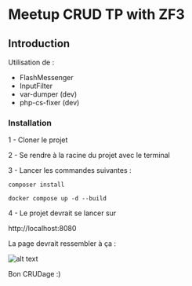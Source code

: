 # Meetup CRUD TP with ZF3

## Introduction

Utilisation de : 
 - FlashMessenger
 - InputFilter
 - var-dumper (dev)
 - php-cs-fixer (dev)
 
### Installation

1 - Cloner le projet

2 - Se rendre à la racine du projet avec le terminal

3 - Lancer les commandes suivantes : 

`composer install` 

`docker compose up -d --build`

4 - Le projet devrait se lancer sur 

http://localhost:8080

La page devrait ressembler à ça :

![alt text](https://img15.hostingpics.net/pics/833955FireShotCapture004MeetupsCRUDhttplocalhost8080.png "Page needed")

Bon CRUDage :)
